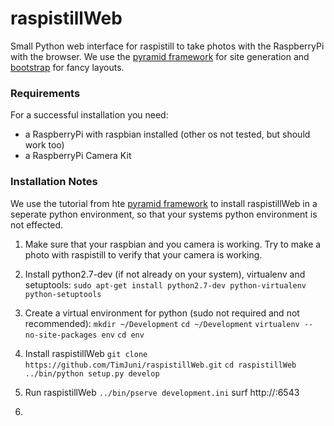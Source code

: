 # raspistillWeb

Small Python web interface for raspistill to take photos with the RaspberryPi with the browser. We use the [pyramid framework](http://www.pylonsproject.org/) for site generation and [bootstrap](http://getbootstrap.com/) for fancy layouts. 

### Requirements

For a successful installation you need:
* a RaspberryPi with raspbian installed (other os not tested, but should work too)
* a RaspberryPi Camera Kit

### Installation Notes

We use the tutorial from hte [pyramid framework](http://docs.pylonsproject.org/projects/pyramid/en/1.4-branch/narr/install.html) to install raspistillWeb in a seperate python environment, so that your systems python environment is not effected.

1. Make sure that your raspbian and you camera is working. Try to make a photo with raspistill to verify that your camera is working. 

2. Install python2.7-dev (if not already on your system), virtualenv and setuptools:
`sudo apt-get install python2.7-dev python-virtualenv python-setuptools`

3. Create a virtual environment for python (sudo not required and not recommended):
`mkdir ~/Development`
`cd ~/Development`
`virtualenv --no-site-packages env`
`cd env`

4. Install raspistillWeb
`git clone https://github.com/TimJuni/raspistillWeb.git`
`cd raspistillWeb`
`../bin/python setup.py develop`

5. Run raspistillWeb
`../bin/pserve development.ini`
surf http://<adress of your pi>:6543




4. 

